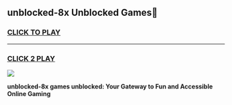 
## unblocked-8x Unblocked Games👋
<h3>
<a href="https://news.freeplayer.one?title=unblocked-8x&ref=16F">CLICK TO PLAY</a></h3>
<hr>

<h3>
<a href="https://news.freeplayer.one?title=unblocked-8x&ref=16F">CLICK 2 PLAY</a>
  
</h3>

<a href="https://news.freeplayer.one?title=unblocked-8x&ref=16F/"><img src="https://clearcache.store/games.png"></a>


**unblocked-8x games unblocked: Your Gateway to Fun and Accessible Online Gaming**
